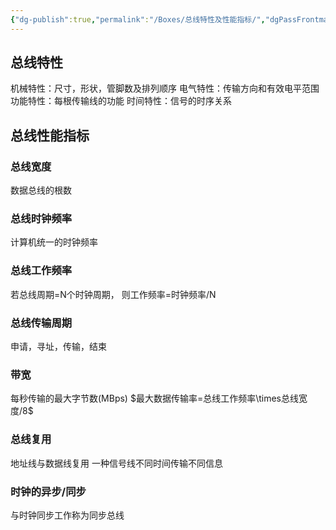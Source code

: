 ```yaml
---
{"dg-publish":true,"permalink":"/Boxes/总线特性及性能指标/","dgPassFrontmatter":true,"created":"2025-05-08T15:11:50.374+08:00","updated":"2025-05-17T20:27:02.957+08:00"}
---
```


## 总线特性
机械特性：尺寸，形状，管脚数及排列顺序
电气特性：传输方向和有效电平范围
功能特性：每根传输线的功能
时间特性：信号的时序关系
## 总线性能指标
### 总线宽度
数据总线的根数
### 总线时钟频率
计算机统一的时钟频率
### 总线工作频率
若总线周期=N个时钟周期，
则工作频率=时钟频率/N
### 总线传输周期
申请，寻址，传输，结束
### 带宽
每秒传输的最大字节数(MBps)
$最大数据传输率=总线工作频率\times总线宽度/8$
### 总线复用
地址线与数据线复用
一种信号线不同时间传输不同信息
### 时钟的异步/同步
与时钟同步工作称为同步总线

